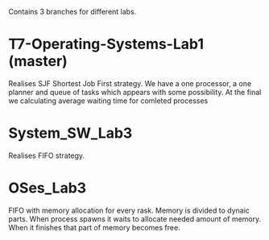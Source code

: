 Contains 3 branches for different labs.

# T7-Operating-Systems-Lab1 (master)

Realises SJF Shortest Job First strategy.
We have a one processor, a one planner and queue of tasks which appears with some possibility.
At the final we calculating average waiting time for comleted processes

# System_SW_Lab3
Realises FIFO strategy.

# OSes_Lab3
FIFO with memory allocation for every rask.
Memory is divided to dynaic parts.
When process spawns it waits to allocate needed amount of memory. When it finishes that part of memory becomes free.
